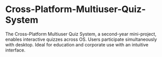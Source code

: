 # Cross-Platform-Multiuser-Quiz-System
The Cross-Platform Multiuser Quiz System, a second-year mini-project, enables interactive quizzes across OS. Users participate simultaneously with desktop. Ideal for education and corporate use with an intuitive interface.
